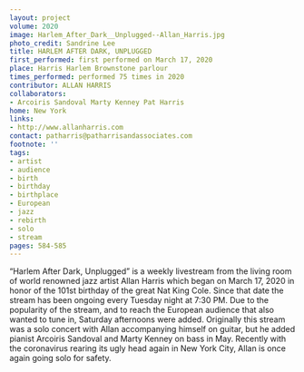 ```yaml
---
layout: project
volume: 2020
image: Harlem_After_Dark__Unplugged--Allan_Harris.jpg
photo_credit: Sandrine Lee
title: HARLEM AFTER DARK, UNPLUGGED
first_performed: first performed on March 17, 2020
place: Harris Harlem Brownstone parlour
times_performed: performed 75 times in 2020
contributor: ALLAN HARRIS
collaborators:
- Arcoiris Sandoval Marty Kenney Pat Harris
home: New York
links:
- http://www.allanharris.com
contact: patharris@patharrisandassociates.com
footnote: ''
tags:
- artist
- audience
- birth
- birthday
- birthplace
- European
- jazz
- rebirth
- solo
- stream
pages: 584-585
---
```


“Harlem After Dark, Unplugged” is a weekly livestream  from the living room of world renowned jazz artist Allan Harris which began on March 17, 2020 in honor of the 101st birthday of the great Nat King Cole. Since that date the stream has been ongoing every Tuesday night at 7:30 PM.  Due to the popularity of the stream, and to reach the European audience that also wanted to tune in, Saturday afternoons were added.  Originally this stream was a solo concert with Allan accompanying himself on guitar, but he added pianist Arcoiris Sandoval and Marty Kenney on bass in May.  Recently with the coronavirus rearing its ugly head again in New York City, Allan is once again going solo for safety.